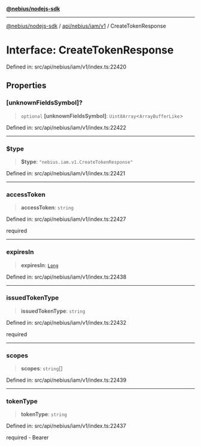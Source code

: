[**@nebius/nodejs-sdk**](../../../../../README.md)

***

[@nebius/nodejs-sdk](../../../../../README.md) / [api/nebius/iam/v1](../README.md) / CreateTokenResponse

# Interface: CreateTokenResponse

Defined in: src/api/nebius/iam/v1/index.ts:22420

## Properties

### \[unknownFieldsSymbol\]?

> `optional` **\[unknownFieldsSymbol\]**: `Uint8Array`\<`ArrayBufferLike`\>

Defined in: src/api/nebius/iam/v1/index.ts:22422

***

### $type

> **$type**: `"nebius.iam.v1.CreateTokenResponse"`

Defined in: src/api/nebius/iam/v1/index.ts:22421

***

### accessToken

> **accessToken**: `string`

Defined in: src/api/nebius/iam/v1/index.ts:22427

required

***

### expiresIn

> **expiresIn**: [`Long`](../../../../../runtime/protos/core/classes/Long.md)

Defined in: src/api/nebius/iam/v1/index.ts:22438

***

### issuedTokenType

> **issuedTokenType**: `string`

Defined in: src/api/nebius/iam/v1/index.ts:22432

required

***

### scopes

> **scopes**: `string`[]

Defined in: src/api/nebius/iam/v1/index.ts:22439

***

### tokenType

> **tokenType**: `string`

Defined in: src/api/nebius/iam/v1/index.ts:22437

required - Bearer

